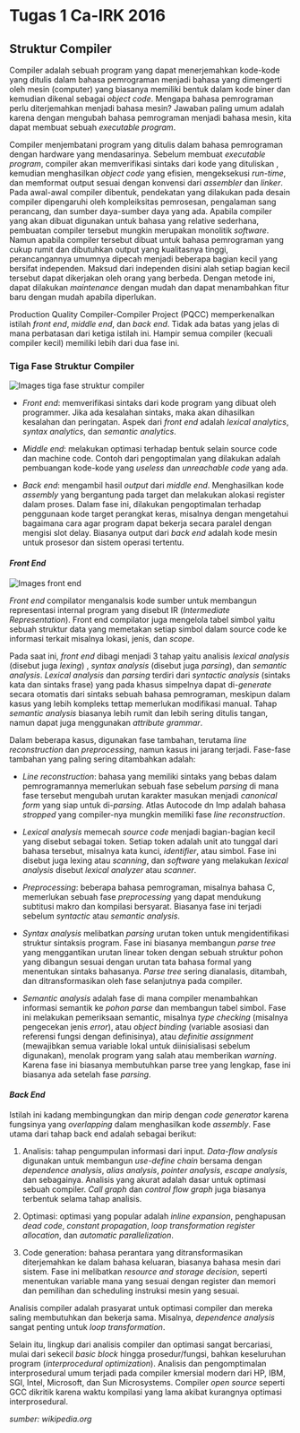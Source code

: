 # Tugas 1 Ca-IRK 2016
## Struktur Compiler

Compiler adalah sebuah program yang dapat menerjemahkan kode-kode yang ditulis dalam bahasa pemrograman menjadi bahasa yang dimengerti oleh mesin (computer) yang biasanya memiliki bentuk dalam kode biner dan kemudian dikenal sebagai *object code*. Mengapa bahasa pemrograman perlu diterjemahkan menjadi bahasa mesin? Jawaban paling umum adalah karena dengan mengubah bahasa pemrograman menjadi bahasa mesin, kita dapat membuat sebuah *executable program*.

Compiler menjembatani program yang ditulis dalam bahasa pemrograman dengan hardware yang mendasarinya. Sebelum membuat *executable program*, compiler akan memverifikasi sintaks dari kode yang dituliskan , kemudian menghasilkan *object code* yang efisien, mengeksekusi *run-time*, dan memformat output sesuai dengan konvensi dari *assembler* dan *linker*. Pada awal-awal compiler dibentuk, pendekatan yang dilakukan pada desain compiler dipengaruhi oleh kompleiksitas pemrosesan, pengalaman sang perancang, dan sumber daya-sumber daya yang ada. Apabila compiler yang akan dibuat digunakan untuk bahasa yang relative sederhana, pembuatan compiler tersebut mungkin merupakan monolitik *software*. Namun apabila compiler tersebut dibuat untuk bahasa pemrograman yang cukup rumit dan dibutuhkan output yang kualitasnya tinggi, perancangannya umumnya dipecah menjadi beberapa bagian kecil yang bersifat independen. Maksud dari independen disini alah setiap bagian kecil tersebut dapat dikerjakan oleh orang yang berbeda. Dengan metode ini, dapat dilakukan *maintenance* dengan mudah dan dapat menambahkan fitur baru dengan mudah apabila diperlukan.

Production Quality Compiler-Compiler Project (PQCC) memperkenalkan istilah *front end*, *middle end*, dan *back end*. Tidak ada batas yang jelas di mana perbatasan dari ketiga istilah ini. Hampir semua compiler (kecuali compiler kecil) memiliki lebih dari dua fase ini.

### Tiga Fase Struktur Compiler
![Images tiga fase struktur compiler](https://upload.wikimedia.org/wikipedia/commons/thumb/c/cc/Compiler_design.svg/550px-Compiler_design.svg.png)

* *Front end*: memverifikasi sintaks dari kode program yang dibuat oleh programmer. Jika ada kesalahan sintaks, maka akan dihasilkan kesalahan dan peringatan. Aspek dari *front end* adalah *lexical analytics*, *syntax analytics*, dan *semantic analytics*.

* *Middle end*: melakukan optimasi terhadap bentuk selain source code dan machine code. Contoh dari pengoptimalan yang dilakukan adalah pembuangan kode-kode yang *useless* dan *unreachable code* yang ada.

* *Back end*: mengambil hasil *output* dari *middle end*. Menghasilkan kode *assembly* yang bergantung pada target dan melakukan alokasi register dalam proses. Dalam fase ini, dilakukan pengoptimalan terhadap penggunaan kode target perangkat keras, misalnya dengan mengetahui bagaimana cara agar program dapat bekerja secara paralel dengan mengisi slot delay. Biasanya output dari *back end* adalah kode mesin untuk prosesor dan sistem operasi tertentu.

#### *Front End*
![Images front end](https://upload.wikimedia.org/wikipedia/commons/thumb/5/5b/Xxx_Scanner_and_parser_example_for_C.gif/400px-Xxx_Scanner_and_parser_example_for_C.gif)

*Front end* compilator menganalsis kode sumber untuk membangun representasi internal program yang disebut IR (*Intermediate Representation*). Front end compilator juga mengelola tabel simbol yaitu sebuah struktur data yang memetakan setiap simbol dalam source code ke informasi terkait misalnya lokasi, jenis, dan *scope*.

Pada saat ini, *front end* dibagi menjadi 3 tahap yaitu analisis *lexical analysis* (disebut juga *lexing*) , *syntax analysis* (disebut juga *parsing*), dan *semantic analysis*. *Lexical analysis* dan *parsing* terdiri dari *syntactic analysis* (sintaks kata dan sintaks frase) yang pada khasus simpelnya dapat di-*generate* secara otomatis dari sintaks sebuah bahasa pemrograman, meskipun dalam kasus yang lebih kompleks tettap memerlukan modifikasi manual. Tahap *semantic analysis* biasanya lebih rumit dan lebih sering ditulis tangan, namun dapat juga menggunakan *attribute grammar*.

Dalam beberapa kasus, digunakan fase tambahan, terutama *line reconstruction* dan *preprocessing*, namun kasus ini jarang terjadi. Fase-fase tambahan yang paling sering ditambahkan adalah:

* *Line reconstruction*: bahasa yang memiliki sintaks yang bebas dalam pemrogramannya memerlukan sebuah fase sebelum *parsing* di mana fase tersebut mengubah urutan karakter masukan menjadi *canonical form* yang siap untuk di-*parsing*. Atlas Autocode dn Imp adalah bahasa *stropped* yang compiler-nya mungkin memiliki fase *line reconstruction*.

* *Lexical analysis* memecah *source code* menjadi bagian-bagian kecil yang disebut sebagai token. Setiap token adalah unit ato tunggal dari bahasa tersebut, misalnya kata kunci, *identifier*, atau simbol. Fase ini disebut juga lexing atau *scanning*, dan *software* yang melakukan *lexical analysis* disebut *lexical analyzer* atau *scanner*.

* *Preprocessing*: beberapa bahasa pemrograman, misalnya bahasa C, memerlukan sebuah fase *preprocessing* yang dapat mendukung subtitusi makro dan kompilasi bersyarat. Biasanya fase ini terjadi sebelum *syntactic* atau *semantic analysis*.

* *Syntax analysis* melibatkan *parsing* urutan token untuk mengidentifikasi struktur sintaksis program. Fase ini biasanya membangun *parse tree* yang menggantikan urutan linear token dengan sebuah struktur pohon yang dibangun sesuai dengan urutan tata bahasa formal yang menentukan sintaks bahasanya. *Parse tree* sering dianalasis, ditambah, dan ditransformasikan oleh fase selanjutnya pada compiler.

* *Semantic analysis* adalah fase di mana compiler menambahkan informasi semantik ke *pohon parse* dan membangun tabel simbol. Fase ini melakukan pemeriksaan semantic, misalnya *type checking* (misalnya pengecekan jenis *error*), atau *object binding* (variable asosiasi dan referensi fungsi dengan definisinya), atau *definitie assignment* (mewajibkan semua variable lokal untuk diinisialisasi sebelum digunakan), menolak program yang salah atau memberikan *warning*. Karena fase ini biasanya membutuhkan parse tree yang lengkap, fase ini biasanya ada setelah fase *parsing*.

#### *Back End*

Istilah ini kadang membingungkan dan mirip dengan *code generator* karena fungsinya yang *overlapping* dalam menghasilkan kode *assembly*. Fase utama dari tahap back end adalah sebagai berikut:

1. Analisis: tahap pengumpulan informasi dari input. *Data-flow analysis* digunakan untuk membangun *use-define chain* bersama dengan *dependence analysis*, *alias analysis*, *pointer analysis*, *escape analysis*, dan sebagainya. Analisis yang akurat adalah dasar untuk optimasi sebuah compiler. *Call graph* dan *control flow graph* juga biasanya terbentuk selama tahap analisis.

2.	Optimasi: optimasi yang popular adalah *inline expansion*, penghapusan *dead code*, *constant propagation*, *loop transformation register allocation*, dan *automatic parallelization*.

3.	Code generation: bahasa perantara yang ditransformasikan diterjemahkan ke dalam bahasa keluaran, biasanya bahasa mesin dari sistem. Fase ini melibatkan *resource and storage decision*, seperti menentukan variable mana yang sesuai dengan register dan memori  dan pemilihan dan scheduling instruksi mesin yang sesuai.

Analisis compiler adalah prasyarat untuk optimasi compiler dan mereka saling membutuhkan dan bekerja sama. Misalnya, *dependence analysis* sangat penting untuk *loop transformation*.

Selain itu, lingkup dari analisis compiler dan optimasi sangat bercariasi, mulai dari sekecil *basic block* hingga prosedur/fungsi, bahkan keseluruhan program (*interprocedural optimization*). Analisis dan pengomptimalan interprosedural umum terjadi pada compiler kmersial modern dari HP, IBM, SGI, Intel, Microsoft, dan Sun Microsystems. Compiler *open source* seperti GCC dikritik karena waktu kompilasi yang lama akibat kurangnya optimasi interprosedural.



*sumber: wikipedia.org*
